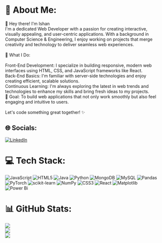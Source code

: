 # 💫 About Me:
👋 Hey there! I'm Ishan<br>I'm a dedicated Web Developer with a passion for creating interactive, visually appealing, and user-centric applications. With a background in Computer Science & Engineering, I enjoy working on projects that merge creativity and technology to deliver seamless web experiences.<br><br>🌟 What I Do:<br><br>Front-End Development: I specialize in building responsive, modern web interfaces using HTML, CSS, and JavaScript frameworks like React.<br>Back-End Basics: I'm familiar with server-side technologies and enjoy creating efficient, scalable solutions.<br>Continuous Learning: I'm always exploring the latest in web trends and technologies to enhance my skills and bring fresh ideas to my projects.<br>🚀 Goal: To build web applications that not only work smoothly but also feel engaging and intuitive to users.<br><br>Let's code something great together! ✨


## 🌐 Socials:
[![LinkedIn](https://img.shields.io/badge/LinkedIn-%230077B5.svg?logo=linkedin&logoColor=white)](https://www.linkedin.com/in/ishan-vivek/)


# 💻 Tech Stack:
![JavaScript](https://img.shields.io/badge/javascript-%23323330.svg?style=flat&logo=javascript&logoColor=%23F7DF1E) ![HTML5](https://img.shields.io/badge/html5-%23E34F26.svg?style=flat&logo=html5&logoColor=white) ![Java](https://img.shields.io/badge/java-%23ED8B00.svg?style=flat&logo=openjdk&logoColor=white) ![Python](https://img.shields.io/badge/python-3670A0?style=flat&logo=python&logoColor=ffdd54) ![MongoDB](https://img.shields.io/badge/MongoDB-%234ea94b.svg?style=flat&logo=mongodb&logoColor=white) ![MySQL](https://img.shields.io/badge/mysql-4479A1.svg?style=flat&logo=mysql&logoColor=white) ![Pandas](https://img.shields.io/badge/pandas-%23150458.svg?style=flat&logo=pandas&logoColor=white) ![PyTorch](https://img.shields.io/badge/PyTorch-%23EE4C2C.svg?style=flat&logo=PyTorch&logoColor=white) ![scikit-learn](https://img.shields.io/badge/scikit--learn-%23F7931E.svg?style=flat&logo=scikit-learn&logoColor=white) ![NumPy](https://img.shields.io/badge/numpy-%23013243.svg?style=flat&logo=numpy&logoColor=white) ![CSS3](https://img.shields.io/badge/css3-%231572B6.svg?style=flat&logo=css3&logoColor=white) ![React](https://img.shields.io/badge/react-%2320232a.svg?style=flat&logo=react&logoColor=%2361DAFB) ![Matplotlib](https://img.shields.io/badge/Matplotlib-%23ffffff.svg?style=flat&logo=Matplotlib&logoColor=black) ![Power Bi](https://img.shields.io/badge/power_bi-F2C811?style=flat&logo=powerbi&logoColor=black)
# 📊 GitHub Stats:
![](https://github-readme-stats.vercel.app/api?username=Ishanvivek&theme=vue&hide_border=false&include_all_commits=true&count_private=true)<br/>
![](https://github-readme-streak-stats.herokuapp.com/?user=Ishanvivek&theme=vue&hide_border=false)<br/>
![](https://github-readme-stats.vercel.app/api/top-langs/?username=Ishanvivek&theme=vue&hide_border=false&include_all_commits=true&count_private=true&layout=compact)

<!-- Proudly created with GPRM ( https://gprm.itsvg.in ) -->
